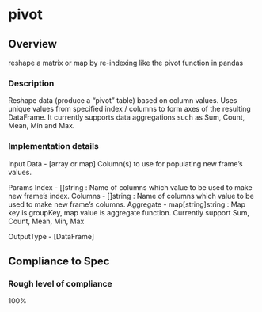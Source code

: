 # pivot

## Overview
reshape a matrix or map by re-indexing like the pivot function in pandas

### Description
Reshape data (produce a “pivot” table) based on column values. Uses unique values from specified index / columns to form axes of the resulting DataFrame. It currently supports data aggregations such as Sum, Count, Mean, Min and Max.

### Implementation details

Input
    Data - [array or map] Column(s) to use for populating new frame’s values.

Params
    Index - []string : Name of columns which value to be used to make new frame’s index.
    Columns - []string : Name of columns which value to be used to make new frame’s columns.
    Aggregate - map[string]string : Map key is groupKey, map value is aggregate function. Currently support Sum, Count, Mean, Min, Max 

OutputType - [DataFrame]

## Compliance to Spec

### Rough level of compliance  
100%